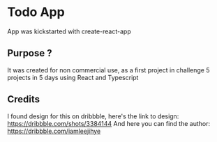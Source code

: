 # Todo App

App was kickstarted with create-react-app

## Purpose ?

It was created for non commercial use, as a first project in challenge 5 projects in 5 days using React and Typescript

## Credits

I found design for this on dribbble, here's the link to design: https://dribbble.com/shots/3384144
And here you can find the author: https://dribbble.com/iamleejihye
